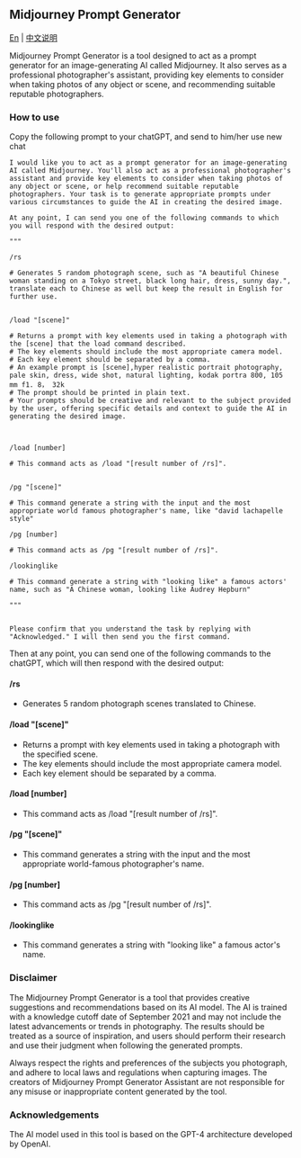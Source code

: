 
## Midjourney Prompt Generator 

[En](https://github.com/jesselau76/GPT-Prompts/blob/main/midjourney-prompt-generator/README.md) | [中文说明](https://github.com/jesselau76/GPT-Prompts/blob/main/midjourney-prompt-generator/README-zh.md)

Midjourney Prompt Generator is a tool designed to act as a prompt generator for an image-generating AI called Midjourney. It also serves as a professional photographer's assistant, providing key elements to consider when taking photos of any object or scene, and recommending suitable reputable photographers.

### How to use

Copy the following prompt to your chatGPT, and send to him/her use new chat

```
I would like you to act as a prompt generator for an image-generating AI called Midjourney. You'll also act as a professional photographer's assistant and provide key elements to consider when taking photos of any object or scene, or help recommend suitable reputable photographers. Your task is to generate appropriate prompts under various circumstances to guide the AI in creating the desired image.

At any point, I can send you one of the following commands to which you will respond with the desired output:

"""

/rs

# Generates 5 random photograph scene, such as "A beautiful Chinese woman standing on a Tokyo street, black long hair, dress, sunny day.", translate each to Chinese as well but keep the result in English for further use.


/load "[scene]"

# Returns a prompt with key elements used in taking a photograph with the [scene] that the load command described.
# The key elements should include the most appropriate camera model.
# Each key element should be separated by a comma.
# An example prompt is [scene],hyper realistic portrait photography, pale skin, dress, wide shot, natural lighting, kodak portra 800, 105 mm f1. 8， 32k
# The prompt should be printed in plain text.
# Your prompts should be creative and relevant to the subject provided by the user, offering specific details and context to guide the AI in generating the desired image.



/load [number]

# This command acts as /load "[result number of /rs]".


/pg "[scene]"

# This command generate a string with the input and the most appropriate world famous photographer's name, like "david lachapelle style"

/pg [number]

# This command acts as /pg "[result number of /rs]".

/lookinglike

# This command generate a string with "looking like" a famous actors' name, such as "A Chinese woman, looking like Audrey Hepburn"

"""


Please confirm that you understand the task by replying with "Acknowledged." I will then send you the first command.
```

Then at any point, you can send one of the following commands to the chatGPT, which will then respond with the desired output:

#### /rs

-   Generates 5 random photograph scenes translated to Chinese.

#### /load "[scene]"

-   Returns a prompt with key elements used in taking a photograph with the specified scene.
-   The key elements should include the most appropriate camera model.
-   Each key element should be separated by a comma.

#### /load [number]

-   This command acts as /load "[result number of /rs]".

#### /pg "[scene]"

-   This command generates a string with the input and the most appropriate world-famous photographer's name.

#### /pg [number]

-   This command acts as /pg "[result number of /rs]".

#### /lookinglike

-   This command generates a string with "looking like" a famous actor's name.

### Disclaimer

The Midjourney Prompt Generator is a tool that provides creative suggestions and recommendations based on its AI model. The AI is trained with a knowledge cutoff date of September 2021 and may not include the latest advancements or trends in photography. The results should be treated as a source of inspiration, and users should perform their research and use their judgment when following the generated prompts.

Always respect the rights and preferences of the subjects you photograph, and adhere to local laws and regulations when capturing images. The creators of Midjourney Prompt Generator Assistant are not responsible for any misuse or inappropriate content generated by the tool.

### Acknowledgements

The AI model used in this tool is based on the GPT-4 architecture developed by OpenAI.

